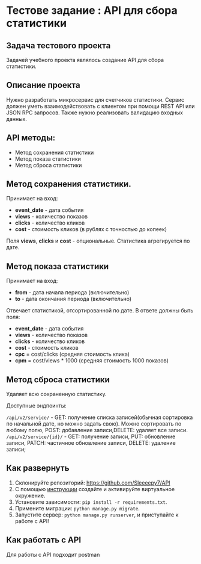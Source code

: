 # Тестове задание : API для сбора статистики

## Задача тестового проекта
Задачей учебного проекта являлось создание API для сбора статистики.

## Описание проекта
Нужно разработать микросервис для счетчиков статистики. Сервис должен уметь взаимодействовать с клиентом при помощи REST API или JSON RPC запросов. Также нужно реализовать валидацию входных данных.

## API методы:
- Метод сохранения статистики
- Метод показа статистики
- Метод сброса статистики

## Метод сохранения статистики.
Принимает на вход: 
- **event_date** - дата события
- **views** - количество показов
- **clicks** - количество кликов
- **cost** - стоимость кликов (в рублях с точностью до копеек)

Поля **views**, **clicks** и **cost** - опциональные.
Статистика агрегируется по дате.

## Метод показа статистики
Принимает на вход:
- **from** - дата начала периода (включительно)
- **to** - дата окончания периода (включительно)

Отвечает статистикой, отсортированной по дате. В ответе должны быть поля:
- **event_date** - дата события
- **views** - количество показов
- **clicks** - количество кликов
- **cost** - стоимость кликов
- **cpc** = cost/clicks (средняя стоимость клика)
- **cpm** = cost/views * 1000 (средняя стоимость 1000 показов)
 
## Метод сброса статистики
Удаляет всю сохраненную статистику. 

Доступные эндпоинты:

`/api/v2/service/` - GET: получение cписка записей(обычная сортировка по начальной дате, но можно задать свою). Можно сортировать по любому полю, POST: добавление записи,DELETE: удаляет все записи.  
`/api/v2/service/{id}/` - GET: получение записи, PUT: обновление записи, PATCH: частичное обновление записи, DELETE: удаление записи;  



## Как развернуть
1. Склонируйте репозиторий: https://github.com/Sleeeepy7/API
2. С помощью [инструкции](https://python-scripts.com/virtualenv) создайте 
и активируйте виртуальное окружение.
3. Установите зависимости: ```pip install -r requirements.txt```.
4. Примените миграции: ```python manage.py migrate```.
5. Запустите сервер: ```python manage.py runserver```, и приступайте к работе с API!

## Как работать с API
Для работы с API подходит postman
